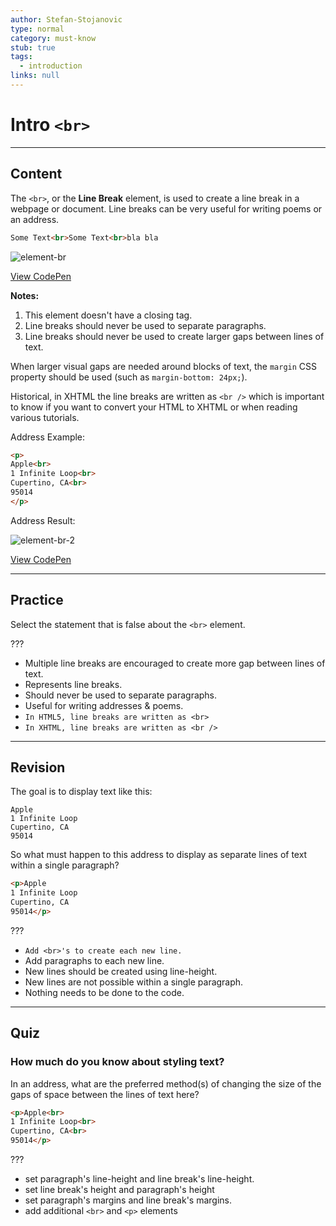 ```yaml
---
author: Stefan-Stojanovic
type: normal
category: must-know
stub: true
tags:
  - introduction
links: null
---
```


# Intro `<br>`


---

## Content

The `<br>`, or the **Line Break** element, is used to create a line break in a webpage or document. Line breaks can be very useful for writing poems or an address.

```html
Some Text<br>Some Text<br>bla bla
```

![element-br](https://img.enkipro.com/8830b93538045b1dcaf21c420a3d2e93.png)

[View CodePen](https://codepen.io/enkidevs/pen/XBpmqB)

**Notes:**
  1) This element doesn't have a closing tag.
  2) Line breaks should never be used to separate paragraphs.
  3) Line breaks should never be used to create larger gaps between lines of text.

When larger visual gaps are needed around blocks of text, the `margin` CSS property should be used (such as `margin-bottom: 24px;`).

Historical, in XHTML the line breaks are written as `<br />` which is important to know if you want to convert your HTML to XHTML or when reading various tutorials.

Address Example:

```html
<p>
Apple<br>
1 Infinite Loop<br>
Cupertino, CA<br>
95014
</p>
```

Address Result:

![element-br-2](https://img.enkipro.com/36ad609fbdfdb3d532b473a09b7d0cca.png)

[View CodePen](https://codepen.io/enkidevs/pen/EpZVRO)


---

## Practice

Select the statement that is false about the `<br>` element.

???

- Multiple line breaks are encouraged to create more gap between lines of text.
- Represents line breaks.
- Should never be used to separate paragraphs.
- Useful for writing addresses & poems.
- `In HTML5, line breaks are written as <br>`
- `In XHTML, line breaks are written as <br />`


---

## Revision

The goal is to display text like this:

```plain-text
Apple
1 Infinite Loop
Cupertino, CA
95014
```

So what must happen to this address to display as separate lines of text within a single paragraph?

```html
<p>Apple
1 Infinite Loop
Cupertino, CA
95014</p>
```

???

- `Add <br>'s to create each new line.`
- Add paragraphs to each new line.
- New lines should be created using line-height.
- New lines are not possible within a single paragraph.
- Nothing needs to be done to the code.


---

## Quiz

### How much do you know about styling text?


In an address, what are the preferred method(s) of changing the size of the gaps of space between the lines of text here?

```html
<p>Apple<br>
1 Infinite Loop<br>
Cupertino, CA<br>
95014</p>
```

???

- set paragraph's line-height and line break's line-height.
- set line break's height and paragraph's height
- set paragraph's margins and line break's margins.
- add additional `<br>` and `<p>` elements
